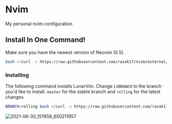 # Nvim

My personal nvim configuration

## Install In One Command!

Make sure you have the newest version of Neovim (0.5).

```bash
bash <(curl -s https://raw.githubusercontent.com/razak17/nvim/external/bin/install --all)
```

### Installing

The following command installs LunarVim. Change `LVBRANCH` to the branch you'd like to install. `master` for the stable branch and `rolling` for the latest changes.

```bash
BRANCH=rolling bash <(curl -s https://raw.githubusercontent.com/razak17/nvim/external/bin/install --all)
```

![2021-06-30_151958_650211957](https://user-images.githubusercontent.com/52210954/123987706-f1446a00-d9b6-11eb-8dbb-5a00f72f639f.png)
